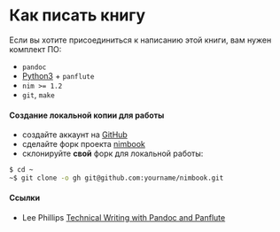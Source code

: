 # Как писать книгу

Если вы хотите присоединиться к написанию этой книги, вам нужен комплект ПО:
* `pandoc`
* [Python3](https://www.python.org/) + `panflute`
* `nim >= 1.2`
* `git`, `make`

#### Создание локальной копии для работы

* создайте аккаунт на [GitHub](https://github.com/)
* сделайте форк проекта [nimbook](https://github.com/ponyatov/nimbook)
* склонируйте **свой** форк для локальной работы:
```sh
$ cd ~
~$ git clone -o gh git@github.com:yourname/nimbook.git
```

#### Ссылки

* Lee Phillips [Technical Writing with Pandoc and Panflute](https://lee-phillips.org/panflute-gnuplot/)
